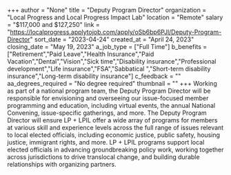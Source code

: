 +++
author = "None"
title = "Deputy Program Director"
organization = "Local Progress and Local Progress Impact Lab"
location = "Remote"
salary = "$117,000 and $127,250"
link = "https://localprogress.applytojob.com/apply/oSb6bp6PJl/Deputy-Program-Director"
sort_date = "2023-04-24"
created_at = "April 24, 2023"
closing_date = "May 19, 2023"
a_job_type = ["Full Time"]
b_benefits = ["Retirement","Paid Leave","Health Insurance","Paid Vacation","Dental","Vision","Sick time","Disability insurance","Professional development","Life insurance","FSA","Sabbatical ","Short-term disability insurance","Long-term disability insurance"]
c_feedback = ""
aa_degrees_required = "No degree required"
thumbnail = ""
+++
Working as part of a national program team, the Deputy Program Director will be responsible for envisioning and overseeing our issue-focused member programming and education, including virtual events, the annual National Convening, issue-specific gatherings, and more. The Deputy Program Director will ensure LP + LPIL offer a wide array of programs for members at various skill and experience levels across the full range of issues relevant to local elected officials, including economic justice, public safety, housing justice, immigrant rights, and more. LP + LPIL programs support local elected officials in advancing groundbreaking policy work, working together across jurisdictions to drive translocal change, and building durable relationships with organizing partners.